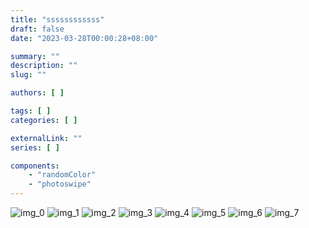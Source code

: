 ```yaml
---
title: "ssssssssssss"
draft: false
date: "2023-03-28T00:00:28+08:00"

summary: ""
description: ""
slug: ""

authors: [ ]

tags: [ ]
categories: [ ]

externalLink: ""
series: [ ]

components:
    - "randomColor"
    - "photoswipe"
---
```


<div class="d-flex flex-column row-gap-2 gallery">
    <img class="img-thumbnail lazyImg" data-src="/static/img/img_0.png" alt="img_0">
    <img class="img-thumbnail lazyImg" data-src="/static/img/img_1.png" alt="img_1">
    <img class="img-thumbnail lazyImg" data-src="/static/img/img_2.png" alt="img_2">
    <img class="img-thumbnail lazyImg" data-src="/static/img/img_3.png" alt="img_3">
    <img class="img-thumbnail lazyImg" data-src="/static/img/img_4.png" alt="img_4">
    <img class="img-thumbnail lazyImg" data-src="/static/img/img_5.png" alt="img_5">
    <img class="img-thumbnail lazyImg" data-src="/static/img/img_6.png" alt="img_6">
    <img class="img-thumbnail lazyImg" data-src="/static/img/img_7.png" alt="img_7">
</div>
